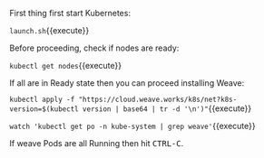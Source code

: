 First thing first start Kubernetes:

`launch.sh`{{execute}}

Before proceeding, check if nodes are ready:

`kubectl get nodes`{{execute}}

If all are in Ready state then you can proceed installing Weave:

`kubectl apply -f "https://cloud.weave.works/k8s/net?k8s-version=$(kubectl version | base64 | tr -d '\n')"`{{execute}}

`watch 'kubectl get po -n kube-system | grep weave'`{{execute}}

If weave Pods are all Running then hit <kbd>CTRL-C</kbd>.
